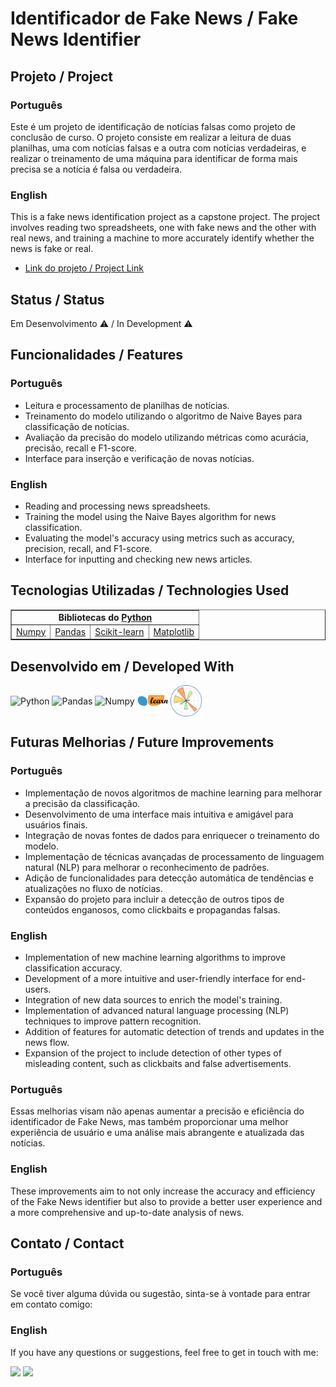 # Identificador de Fake News / Fake News Identifier

## Projeto / Project

### Português
Este é um projeto de identificação de notícias falsas como projeto de conclusão de curso. 
O projeto consiste em realizar a leitura de duas planilhas, uma com notícias falsas e a outra com notícias verdadeiras, e realizar o treinamento de uma máquina para identificar de forma mais precisa se a notícia é falsa ou verdadeira.

### English

This is a fake news identification project as a capstone project. 
The project involves reading two spreadsheets, one with fake news and the other with real news, and training a machine to more accurately identify whether the news is fake or real.

- <a href="https://colab.research.google.com/drive/1ju1Qaehq30fAi1n84kKWIAJgNX-TfCWF">Link do projeto / Project Link</a>

## Status / Status

Em Desenvolvimento ⚠ / In Development ⚠

## Funcionalidades / Features

### Português

- Leitura e processamento de planilhas de notícias.
- Treinamento do modelo utilizando o algoritmo de Naive Bayes para classificação de notícias.
- Avaliação da precisão do modelo utilizando métricas como acurácia, precisão, recall e F1-score.
- Interface para inserção e verificação de novas notícias.

### English

- Reading and processing news spreadsheets.
- Training the model using the Naive Bayes algorithm for news classification.
- Evaluating the model's accuracy using metrics such as accuracy, precision, recall, and F1-score.
- Interface for inputting and checking new news articles.

## Tecnologias Utilizadas / Technologies Used

<table border="1">
  <tr>
    <td colspan="4" align="center"><b>Bibliotecas do <a href="https://www.python.org/">Python</a></b></td>
  </tr>
  <tr>
    <td><a href="https://numpy.org/">Numpy</a></td>
    <td><a href="https://pandas.pydata.org/">Pandas</a></td>
    <td><a href="https://scikit-learn.org/">Scikit-learn</a></td>
    <td><a href="https://matplotlib.org/">Matplotlib</a></td>
  </tr>
</table>

## Desenvolvido em / Developed With

<div style="display: inline-block;">
  <img align="center" alt="Python" src="https://img.icons8.com/?size=50&id=13441&format=png&color=000000" width="50"/>
  <img align="center" alt="Pandas" src="https://img.icons8.com/?size=50&id=xSkewUSqtErH&format=png&color=000000" width="50"/>
  <img align="center" alt="Numpy" src="https://img.icons8.com/?size=50&id=aR9CXyMagKIS&format=png&color=000000" width="50"/>
  <img align="center" alt="Scikit-learn" src="https://raw.githubusercontent.com/andersonfs94/Identificador_Fake_News/main/icones/scikit-learn.png" width="50"/>
  <img align="center" alt="Matplotlib" src="https://raw.githubusercontent.com/andersonfs94/Identificador_Fake_News/e060b23e3dc0b714ba813391cc0baa294b27a96b/icones/matplotlib-seeklogo.svg" width="50"/>
</div>

## Futuras Melhorias / Future Improvements

### Português

- Implementação de novos algoritmos de machine learning para melhorar a precisão da classificação.
- Desenvolvimento de uma interface mais intuitiva e amigável para usuários finais.
- Integração de novas fontes de dados para enriquecer o treinamento do modelo.
- Implementação de técnicas avançadas de processamento de linguagem natural (NLP) para melhorar o reconhecimento de padrões.
- Adição de funcionalidades para detecção automática de tendências e atualizações no fluxo de notícias.
- Expansão do projeto para incluir a detecção de outros tipos de conteúdos enganosos, como clickbaits e propagandas falsas.

### English

- Implementation of new machine learning algorithms to improve classification accuracy.
- Development of a more intuitive and user-friendly interface for end-users.
- Integration of new data sources to enrich the model's training.
- Implementation of advanced natural language processing (NLP) techniques to improve pattern recognition.
- Addition of features for automatic detection of trends and updates in the news flow.
- Expansion of the project to include detection of other types of misleading content, such as clickbaits and false advertisements.

### Português

Essas melhorias visam não apenas aumentar a precisão e eficiência do identificador de Fake News, mas também proporcionar uma melhor experiência de usuário e uma análise mais abrangente e atualizada das notícias.

### English

These improvements aim to not only increase the accuracy and efficiency of the Fake News identifier but also to provide a better user experience and a more comprehensive and up-to-date analysis of news.

## Contato / Contact

### Português

Se você tiver alguma dúvida ou sugestão, sinta-se à vontade para entrar em contato comigo:

### English

If you have any questions or suggestions, feel free to get in touch with me:

[<img src="https://img.icons8.com/?size=55&id=13930&format=png&color=000000"/>](https://www.linkedin.com/in/anderson-santana94/) [<img src="https://img.icons8.com/?size=55&id=63777&format=png&color=000000"/>](https://github.com/andersonfs94?tab=repositories)
